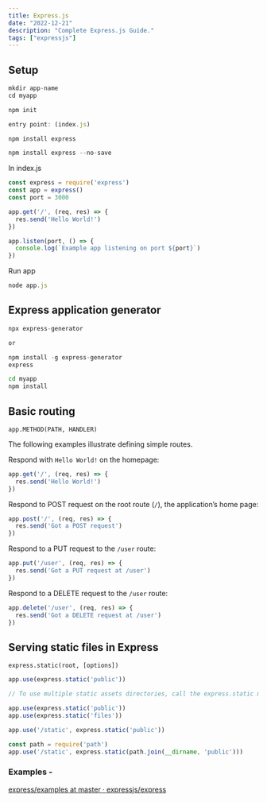 ```yaml
---
title: Express.js
date: "2022-12-21"
description: "Complete Express.js Guide."
tags: ["expressjs"]
---
```


## Setup

```jsx
mkdir app-name
cd myapp
```

```jsx
npm init

entry point: (index.js)

npm install express

npm install express --no-save
```

In index.js

```jsx
const express = require('express')
const app = express()
const port = 3000

app.get('/', (req, res) => {
  res.send('Hello World!')
})

app.listen(port, () => {
  console.log(`Example app listening on port ${port}`)
})
```

Run app

```jsx
node app.js
```

## **Express application generator**

```jsx
npx express-generator

or 

npm install -g express-generator
express
```

```bash
cd myapp
npm install
```

## **Basic routing**

`app.METHOD(PATH, HANDLER)`

The following examples illustrate defining simple routes.

Respond with `Hello World!` on the homepage:

```js
app.get('/', (req, res) => {
  res.send('Hello World!')
})
```

Respond to POST request on the root route (`/`), the application’s home page:

```js
app.post('/', (req, res) => {
  res.send('Got a POST request')
})
```

Respond to a PUT request to the `/user` route:

```js
app.put('/user', (req, res) => {
  res.send('Got a PUT request at /user')
})
```

Respond to a DELETE request to the `/user` route:

```js
app.delete('/user', (req, res) => {
  res.send('Got a DELETE request at /user')
})
```

## **Serving static files in Express**

`express.static(root, [options])`

```jsx
app.use(express.static('public'))

// To use multiple static assets directories, call the express.static middleware function multiple times:

app.use(express.static('public'))
app.use(express.static('files'))
```

```jsx
app.use('/static', express.static('public'))
```

```jsx
const path = require('path')
app.use('/static', express.static(path.join(__dirname, 'public')))
```

### Examples -

[express/examples at master · expressjs/express](https://github.com/expressjs/express/tree/master/examples)
